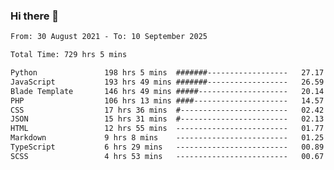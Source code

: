 ### Hi there 👋

<!--
**dominoto/dominoto** is a ✨ _special_ ✨ repository because its `README.md` (this file) appears on your GitHub profile.

Here are some ideas to get you started:

- 🔭 I’m currently working on ...
- 🌱 I’m currently learning ...
- 👯 I’m looking to collaborate on ...
- 🤔 I’m looking for help with ...
- 💬 Ask me about ...
- 📫 How to reach me: ...
- 😄 Pronouns: ...
- ⚡ Fun fact: ...
-->
<!--START_SECTION:waka-->

```txt
From: 30 August 2021 - To: 10 September 2025

Total Time: 729 hrs 5 mins

Python               198 hrs 5 mins  #######------------------   27.17 %
JavaScript           193 hrs 49 mins #######------------------   26.59 %
Blade Template       146 hrs 49 mins #####--------------------   20.14 %
PHP                  106 hrs 13 mins ####---------------------   14.57 %
CSS                  17 hrs 36 mins  #------------------------   02.42 %
JSON                 15 hrs 31 mins  #------------------------   02.13 %
HTML                 12 hrs 55 mins  -------------------------   01.77 %
Markdown             9 hrs 8 mins    -------------------------   01.25 %
TypeScript           6 hrs 29 mins   -------------------------   00.89 %
SCSS                 4 hrs 53 mins   -------------------------   00.67 %
```

<!--END_SECTION:waka-->
